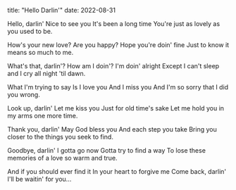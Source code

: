 title: "Hello Darlin'"
date: 2022-08-31

Hello, darlin'
Nice to see you
It's been a long time
You're just as lovely as you used to be.

How's your new love?
Are you happy?
Hope you're doin' fine
Just to know it means so much to me.

What's that, darlin'?
How am I doin'?
I'm doin' alright
Except I can't sleep and I cry all night 'til dawn.

What I'm trying to say
Is I love you
And I miss you
And I'm so sorry that I did you wrong.

Look up, darlin'
Let me kiss you
Just for old time's sake
Let me hold you in my arms one more time.

Thank you, darlin'
May God bless you
And each step you take
Bring you closer to the things you seek to find.

Goodbye, darlin'
I gotta go now
Gotta try to find a way
To lose these memories of a love so warm and true.

And if you should ever find it
In your heart to forgive me
Come back, darlin'
I'll be waitin' for you...
